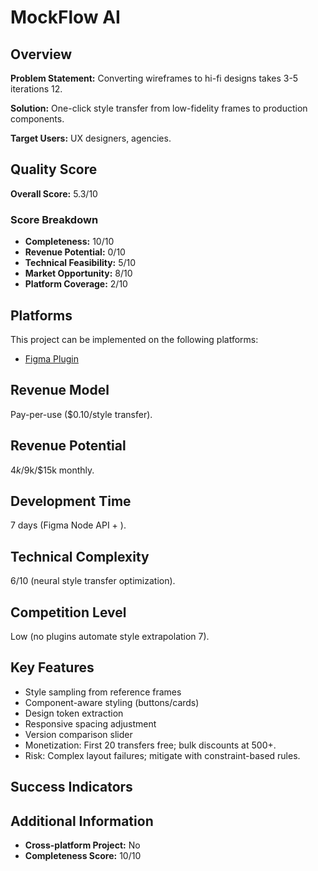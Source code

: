 # MockFlow AI

## Overview
**Problem Statement:** Converting wireframes to hi-fi designs takes 3-5 iterations 12.

**Solution:** One-click style transfer from low-fidelity frames to production components.

**Target Users:** UX designers, agencies.

## Quality Score
**Overall Score:** 5.3/10

### Score Breakdown
- **Completeness:** 10/10
- **Revenue Potential:** 0/10
- **Technical Feasibility:** 5/10
- **Market Opportunity:** 8/10
- **Platform Coverage:** 2/10

## Platforms
This project can be implemented on the following platforms:
- [Figma Plugin](./platforms/figma-plugin/)

## Revenue Model
Pay-per-use ($0.10/style transfer).

## Revenue Potential
$4k/$9k/$15k monthly.

## Development Time
7 days (Figma Node API + ).

## Technical Complexity
6/10 (neural style transfer optimization).

## Competition Level
Low (no plugins automate style extrapolation 7).

## Key Features
- Style sampling from reference frames
- Component-aware styling (buttons/cards)
- Design token extraction
- Responsive spacing adjustment
- Version comparison slider
- Monetization: First 20 transfers free; bulk discounts at 500+.
- Risk: Complex layout failures; mitigate with constraint-based rules.

## Success Indicators


## Additional Information
- **Cross-platform Project:** No
- **Completeness Score:** 10/10
